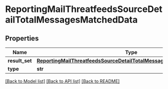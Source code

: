 # ReportingMailThreatfeedsSourceDetailTotalMessagesMatchedData

## Properties
Name | Type | Description | Notes
------------ | ------------- | ------------- | -------------
**result_set** | [**ReportingMailThreatfeedsSourceDetailTotalMessagesMatchedDataResultSet**](ReportingMailThreatfeedsSourceDetailTotalMessagesMatchedDataResultSet.md) |  | [optional] 
**type** | **str** |  | [optional] 

[[Back to Model list]](../README.md#documentation-for-models) [[Back to API list]](../README.md#documentation-for-api-endpoints) [[Back to README]](../README.md)

